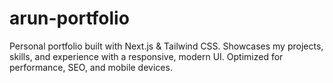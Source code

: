 # arun-portfolio
Personal portfolio built with Next.js &amp; Tailwind CSS. Showcases my projects, skills, and experience with a responsive, modern UI. Optimized for performance, SEO, and mobile devices.
